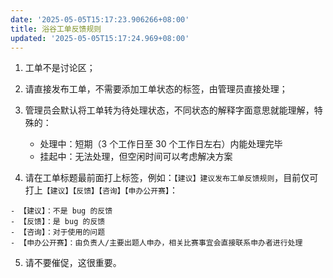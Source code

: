 ```yaml
---
date: '2025-05-05T15:17:23.906266+08:00'
title: 浴谷工单反馈规则
updated: '2025-05-05T15:17:24.969+08:00'
---
```

1. 工单不是讨论区；
2. 请直接发布工单，不需要添加工单状态的标签，由管理员直接处理；
3. 管理员会默认将工单转为待处理状态，不同状态的解释字面意思就能理解，特殊的：
   
   - 处理中：短期（3 个工作日至 30 个工作日左右）内能处理完毕
   - 挂起中：无法处理，但空闲时间可以考虑解决方案
4. 请在工单标题最前面打上标签，例如：`【建议】建议发布工单反馈规则`，目前仅可打上`【建议】【反馈】【咨询】【申办公开赛】`：

```
- 【建议】：不是 bug 的反馈
- 【反馈】：是 bug 的反馈
- 【咨询】：对于使用的问题
- 【申办公开赛】：由负责人/主要出题人申办，相关比赛事宜会直接联系申办者进行处理
```

5. 请不要催促，这很重要。

